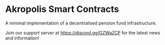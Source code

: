 

# Akropolis Smart Contracts

A minimal implementation of a decentralised pension fund infrastructure.



Join our support server at https://discord.gg/GZWaZCP for the latest news and information!
